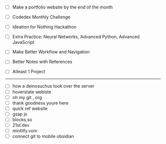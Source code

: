 
- [ ] Make a portfolio website by the end of the month
- [ ] Codedex Monthly Challenge 
- [ ] Ideation for Nothing Hackathon
- [ ] Extra Practice: Neural Networks, Advanced Python, Advanced JavaScript
- [ ] Make Better Workflow and Navigation
- [ ] Better Notes with References
- [ ] Atleast 1 Project


---


  - [ ] how a deinosuchus took over the server
  - [ ] hoverstate webiste
  - [ ] oh my git , org
  - [ ] thank goodness youre here
  - [ ] quick ref website
  - [ ] gsap js
  - [ ] blocks.so
  - [ ] 21st.dev
  - [ ] mintlify.vom
  - [ ] connect git to mobile obsidian